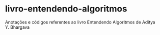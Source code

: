 # livro-entendendo-algoritmos
Anotações e códigos referentes ao livro Entendendo Algoritmos de Aditya Y. Bhargava
